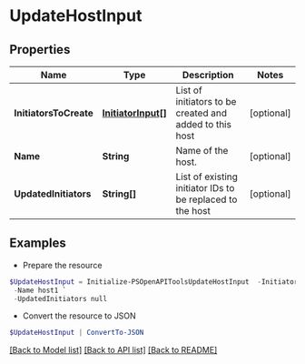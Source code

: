 # UpdateHostInput
## Properties

Name | Type | Description | Notes
------------ | ------------- | ------------- | -------------
**InitiatorsToCreate** | [**InitiatorInput[]**](InitiatorInput.md) | List of initiators to be created and added to this host | [optional] 
**Name** | **String** | Name of the host. | [optional] 
**UpdatedInitiators** | **String[]** | List of existing initiator IDs to be replaced to the host | [optional] 

## Examples

- Prepare the resource
```powershell
$UpdateHostInput = Initialize-PSOpenAPIToolsUpdateHostInput  -InitiatorsToCreate null `
 -Name host1 `
 -UpdatedInitiators null
```

- Convert the resource to JSON
```powershell
$UpdateHostInput | ConvertTo-JSON
```

[[Back to Model list]](../README.md#documentation-for-models) [[Back to API list]](../README.md#documentation-for-api-endpoints) [[Back to README]](../README.md)

